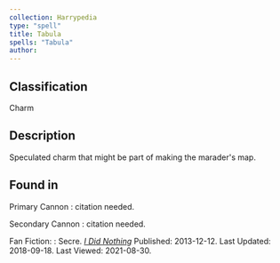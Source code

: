 ```yaml
---
collection: Harrypedia
type: "spell"
title: Tabula
spells: "Tabula"
author:
---
```


## Classification

Charm

## Description

Speculated charm that might be part of making the marader's map.

## Found in

Primary Cannon
: citation needed.

Secondary Cannon
: citation needed.

Fan Fiction:
: Secre. _[I Did Nothing](https://www.fanfiction.net/s/9920072)_
Published: 2013-12-12. Last Updated: 2018-09-18. Last Viewed: 2021-08-30.
